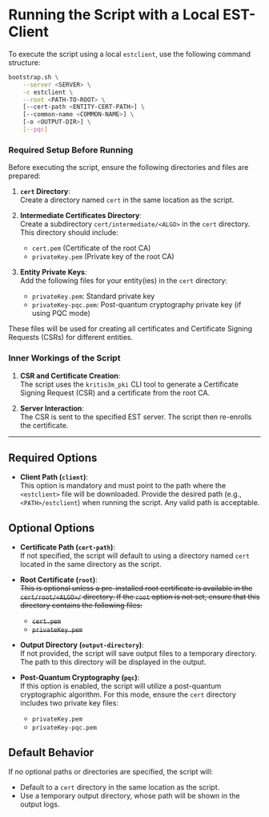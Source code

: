 # Running the Script with a Local EST-Client

To execute the script using a local `estclient`, use the following command
structure:

```bash
bootstrap.sh \
    --server <SERVER> \
    -c estclient \
    --root <PATH-TO-ROOT> \
    [--cert-path <ENTITY-CERT-PATH>] \
    [--common-name <COMMON-NAME>] \
    [-o <OUTPUT-DIR>] \
    [--pqc]
```

### Required Setup Before Running

Before executing the script, ensure the following directories and files are
prepared:

1. **`cert` Directory**:  
   Create a directory named `cert` in the same location as the script.

2. **Intermediate Certificates Directory**:  
   Create a subdirectory `cert/intermediate/<ALGO>` in the `cert` directory.
   This directory should include:
   - `cert.pem` (Certificate of the root CA)
   - `privateKey.pem` (Private key of the root CA)

3. **Entity Private Keys**:  
   Add the following files for your entity(ies) in the `cert` directory:
   - `privateKey.pem`: Standard private key
   - `privateKey-pqc.pem`: Post-quantum cryptography private key (if using PQC
     mode)

These files will be used for creating all certificates and Certificate Signing
Requests (CSRs) for different entities.

### Inner Workings of the Script

1. **CSR and Certificate Creation**:  
   The script uses the `kritis3m_pki` CLI tool to generate a Certificate
   Signing Request (CSR) and a certificate from the root CA.

2. **Server Interaction**:  
   The CSR is sent to the specified EST server. The script then re-enrolls the
   certificate.

----

## Required Options

- **Client Path (`client`)**:  
  This option is mandatory and must point to the path where the `<estclient>`
  file will be downloaded. Provide the desired path (e.g., `<PATH>/estclient`)
  when running the script. Any valid path is acceptable.

## Optional Options

- **Certificate Path (`cert-path`)**:  
  If not specified, the script will default to using a directory named `cert`
  located in the same directory as the script.

- **Root Certificate (`root`)**:  
  ~~This is optional unless a pre-installed root certificate is available in the
  `cert/root/<ALGO>/` directory. If the `root` option is not set,
  ensure that this directory contains the following files:~~
  - ~~`cert.pem`~~
  - ~~`privateKey.pem`~~

- **Output Directory (`output-directory`)**:  
  If not provided, the script will save output files to a temporary directory.
  The path to this directory will be displayed in the output.

- **Post-Quantum Cryptography (`pqc`)**:  
  If this option is enabled, the script will utilize a post-quantum
  cryptographic algorithm. For this mode, ensure the `cert` directory includes
  two private key files:
  - `privateKey.pem`
  - `privateKey-pqc.pem`

## Default Behavior

If no optional paths or directories are specified, the script will:
- Default to a `cert` directory in the same location as the script.
- Use a temporary output directory, whose path will be shown in the output
  logs.

